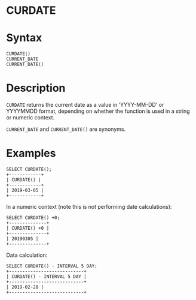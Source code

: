 # CURDATE

#

# Syntax

```
CURDATE()
CURRENT_DATE
CURRENT_DATE()
```

#

# Description

`CURDATE` returns the current date as a value in 'YYYY-MM-DD' or YYYYMMDD
format, depending on whether the function is used in a string or
numeric context.

`CURRENT_DATE` and `CURRENT_DATE()` are synonyms.

#

# Examples

```
SELECT CURDATE();
+------------+
| CURDATE() |
+------------+
| 2019-03-05 |
+------------+
```

In a numeric context (note this is not performing date calculations):

```
SELECT CURDATE() +0;
+--------------+
| CURDATE() +0 |
+--------------+
| 20190305 |
+--------------+
```

Data calculation:

```
SELECT CURDATE() - INTERVAL 5 DAY;
+----------------------------+
| CURDATE() - INTERVAL 5 DAY |
+----------------------------+
| 2019-02-28 |
+----------------------------+
```